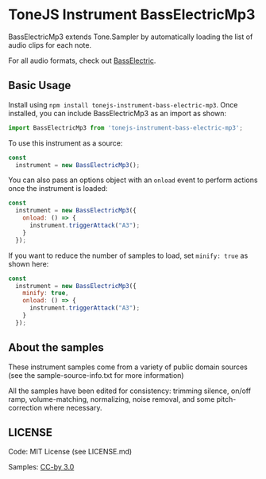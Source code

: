 # ToneJS Instrument BassElectricMp3

BassElectricMp3 extends Tone.Sampler by automatically loading the list of audio clips for each note.

For all audio formats, check out [BassElectric](../README.md).

## Basic Usage

Install using `npm install tonejs-instrument-bass-electric-mp3`. Once installed, you can include BassElectricMp3 as an import as shown:

```javascript
import BassElectricMp3 from 'tonejs-instrument-bass-electric-mp3';
```

To use this instrument as a source:

```javascript
const
  instrument = new BassElectricMp3();
```

You can also pass an options object with an `onload` event to perform actions once the instrument is loaded:

```javascript
const
  instrument = new BassElectricMp3({
    onload: () => {
      instrument.triggerAttack("A3");
    }
  });
```

If you want to reduce the number of samples to load, set `minify: true` as shown here:

```javascript
const
  instrument = new BassElectricMp3({
    minify: true,
    onload: () => {
      instrument.triggerAttack("A3");
    }
  });
```

## About the samples

These instrument samples come from a variety of public domain sources (see the sample-source-info.txt for more information)

All the samples have been edited for consistency: trimming silence, on/off ramp, volume-matching, normalizing, noise removal, and some pitch-correction where necessary.

## LICENSE

Code: MIT License (see LICENSE.md)

Samples: [CC-by 3.0](https://creativecommons.org/licenses/by/3.0/)
